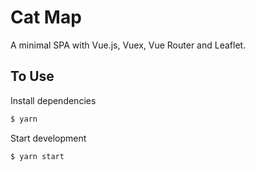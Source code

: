 # Cat Map

A minimal SPA with Vue.js, Vuex, Vue Router and Leaflet.

## To Use

Install dependencies
```bash
$ yarn
```

Start development
```bash
$ yarn start
```